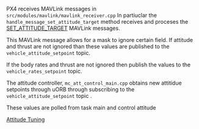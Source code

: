 
PX4 receives MAVLink messages in `src/modules/mavlink/mavlink_receiver.cpp`
In partiuclar the `handle_message_set_attitude_target` method receives and
proceses the 
[SET_ATTITUDE_TARGET](http://mavlink.org/messages/common#SET_ATTITUDE_TARGET)
MAVLink messages. 

This MAVLink message allows for a mask to ignore certain field. If attitude and
thrust are not ignored than these values are published to the
`vehicle_attitude_setpoint` topic. 

If the body rates and thrust are not ignored then publish the values to the 
`vehicle_rates_setpoint` topic.



The attitude controller, `mc_att_control_main.cpp` obtains new attitidue
setpoints through uORB through subscribing to the `vehicle_attitude_setpoint`
topic .

These values are polled from task main and control attitude


[Attitude Tuning](http://autoquad.org/wiki/wiki/configuring-autoquad-flightcontroller/tuning-and-troubleshooting/attitude-tuning/)
